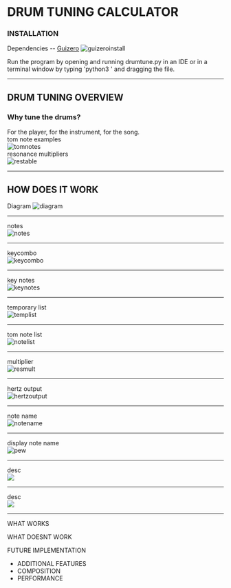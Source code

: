 # DRUM TUNING CALCULATOR

### INSTALLATION

Dependencies -- [Guizero](https://lawsie.github.io/guizero/)
![guizeroinstall](/images/guizeroinstall.png)

Run the program by opening and running drumtune.py in an IDE or in a terminal window by typing 'python3 ' and dragging the file.
***

## DRUM TUNING OVERVIEW

### Why tune the drums?
For the player, for the instrument, for the song.
<br/>
tom note examples<br/>
![tomnotes](/images/tomsizenotes.png)<br/>
resonance multipliers<br/>
![restable](/images/restable.png)<br/>
***

## HOW DOES IT WORK
Diagram
![diagram](/images/diagram.png)<br/>
***
notes <br/>
![notes](/images/notes.png)<br/>
***
keycombo <br/>
![keycombo](/images/keycombo.png)<br/>
***
key notes <br/>
![keynotes](/images/keynotes.png)<br/>
***
temporary list <br/>
![templist](/images/templist.png)<br/>
***
tom note list <br/>
![notelist](/images/notelist.png)<br/>
***
multiplier <br/>
![resmult](/images/resmult.png)<br/>
***
hertz output <br/>
![hertzoutput](/images/hertzoutput.png)<br/>
***
note name <br/>
![notename](/images/notename.png)<br/>
***
display note name <br/>
![pew](/images/pew.png)<br/>
***
desc <br/>
![](/images/.png)<br/>
***
desc <br/>
![](/images/.png)<br/>
***

WHAT WORKS

WHAT DOESNT WORK

FUTURE IMPLEMENTATION
- ADDITIONAL FEATURES
- COMPOSITION
- PERFORMANCE
